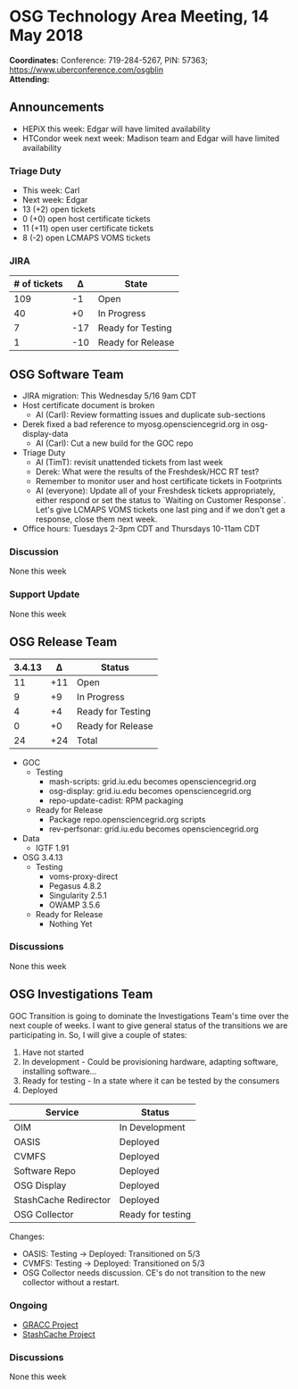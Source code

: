 # OSG Technology Area Meeting, 14 May 2018

**Coordinates:** Conference: 719-284-5267, PIN: 57363; <https://www.uberconference.com/osgblin>  
**Attending:**  


## Announcements

-   HEPiX this week: Edgar will have limited availability
-   HTCondor week next week: Madison team and Edgar will have limited availability


### Triage Duty

-   This week: Carl
-   Next week: Edgar
-   13 (+2) open tickets
-   0 (+0) open host certificate tickets
-   11 (+11) open user certificate tickets
-   8 (-2) open LCMAPS VOMS tickets


### JIRA

| # of tickets | &Delta; | State             |
|------------ |------- |----------------- |
| 109          | -1      | Open              |
| 40           | +0      | In Progress       |
| 7            | -17     | Ready for Testing |
| 1            | -10     | Ready for Release |


## OSG Software Team

-   JIRA migration: This Wednesday 5/16 9am CDT
-   Host certificate document is broken  
    -   AI (Carl): Review formatting issues and duplicate sub-sections
-   Derek fixed a bad reference to myosg.opensciencegrid.org in osg-display-data  
    -   AI (Carl): Cut a new build for the GOC repo
-   Triage Duty  
    -   AI (TimT): revisit unattended tickets from last week
    -   Derek: What were the results of the Freshdesk/HCC RT test?
    -   Remember to monitor user and host certificate tickets in Footprints
    -   AI (everyone): Update all of your Freshdesk tickets appropriately,  
        either respond or set the status to \`Waiting on Customer Response\`.  
        Let's give LCMAPS VOMS tickets one last ping and if we don't get a response, close them next week.
-   Office hours: Tuesdays 2-3pm CDT and Thursdays 10-11am CDT


### Discussion

None this week  


### Support Update

None this week  


## OSG Release Team


| 3.4.13 | &Delta; | Status            |
|------- |-------- |------------------ |
| 11     | +11     | Open              |
| 9      | +9      | In Progress       |
| 4      | +4      | Ready for Testing |
| 0      | +0      | Ready for Release |
| 24     | +24     | Total             |

-   GOC
    -   Testing
        -   mash-scripts: grid.iu.edu becomes opensciencegrid.org
        -   osg-display: grid.iu.edu becomes opensciencegrid.org
        -   repo-update-cadist: RPM packaging
    -   Ready for Release
        -   Package repo.opensciencegrid.org scripts
        -   rev-perfsonar: grid.iu.edu becomes opensciencegrid.org
-   Data
    -   IGTF 1.91
-   OSG 3.4.13
    -   Testing
        -   voms-proxy-direct
        -   Pegasus 4.8.2
        -   Singularity 2.5.1
        -   OWAMP 3.5.6
    -   Ready for Release
        -   Nothing Yet

### Discussions

None this week  


## OSG Investigations Team

GOC Transition is going to dominate the Investigations Team's time over the next couple of weeks.   I want to give general status of the transitions we are participating in.  So, I will give a couple of states:  

1.  Have not started
2.  In development - Could be provisioning hardware, adapting software, installing software&#x2026;
3.  Ready for testing - In a state where it can be tested by the consumers
4.  Deployed

| Service               | Status            |
|--------------------- |----------------- |
| OIM                   | In Development    |
| OASIS                 | Deployed          |
| CVMFS                 | Deployed          |
| Software Repo         | Deployed          |
| OSG Display           | Deployed          |
| StashCache Redirector | Deployed          |
| OSG Collector         | Ready for testing |

Changes:  

-   OASIS: Testing -> Deployed: Transitioned on 5/3
-   CVMFS: Testing -> Deployed: Transitioned on 5/3
-   OSG Collector needs discussion.  CE's do not transition to the new collector without a restart.


### Ongoing

-   [GRACC Project](https://jira.opensciencegrid.org/projects/GRACC/)
-   [StashCache Project](https://opensciencegrid.github.io/StashCache/)


### Discussions

None this week
